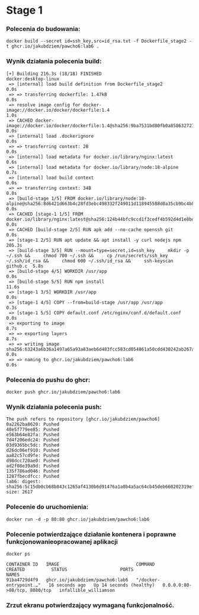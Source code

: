 # Stage 1

### Polecenia do budowania:
``` docker build --secret id=ssh_key,src=id_rsa.txt -f Dockerfile_stage2 -t ghcr.io/jakubdziem/pawcho6:lab6 . ```
### Wynik działania polecenia build:
```    
[+] Building 216.3s (18/18) FINISHED                                                                                                                                                          docker:desktop-linux
 => [internal] load build definition from Dockerfile_stage2                                                                                                                                                   0.0s
 => => transferring dockerfile: 1.47kB                                                                                                                                                                        0.0s
 => resolve image config for docker-image://docker.io/docker/dockerfile:1.4                                                                                                                                   1.0s
 => CACHED docker-image://docker.io/docker/dockerfile:1.4@sha256:9ba7531bd80fb0a858632727cf7a112fbfd19b17e94c4e84ced81e24ef1a0dbc                                                                             0.0s
 => [internal] load .dockerignore                                                                                                                                                                             0.0s
 => => transferring context: 2B                                                                                                                                                                               0.0s
 => [internal] load metadata for docker.io/library/nginx:latest                                                                                                                                               0.6s
 => [internal] load metadata for docker.io/library/node:18-alpine                                                                                                                                             0.7s
 => [internal] load build context                                                                                                                                                                             0.0s
 => => transferring context: 34B                                                                                                                                                                              0.0s
 => [build-stage 1/5] FROM docker.io/library/node:18-alpine@sha256:8d6421d663b4c28fd3ebc498332f249011d118945588d0a35cb9bc4b8ca09d9e                                                                           0.0s
 => CACHED [stage-1 1/5] FROM docker.io/library/nginx:latest@sha256:124b44bfc9ccd1f3cedf4b592d4d1e8bddb78b51ec2ed5056c52d3692baebc19                                                                          0.0s
 => CACHED [build-stage 2/5] RUN apk add --no-cache openssh git                                                                                                                                               0.0s
 => [stage-1 2/5] RUN apt update && apt install -y curl nodejs npm                                                                                                                                          205.3s
 => [build-stage 3/5] RUN --mount=type=secret,id=ssh_key     mkdir -p ~/.ssh &&     chmod 700 ~/.ssh &&     cp /run/secrets/ssh_key ~/.ssh/id_rsa &&     chmod 600 ~/.ssh/id_rsa &&     ssh-keyscan github.c  5.8s
 => [build-stage 4/5] WORKDIR /usr/app                                                                                                                                                                        0.0s
 => [build-stage 5/5] RUN npm install                                                                                                                                                                        11.6s
 => [stage-1 3/5] WORKDIR /usr/app                                                                                                                                                                            0.0s
 => [stage-1 4/5] COPY --from=build-stage /usr/app /usr/app                                                                                                                                                   0.3s
 => [stage-1 5/5] COPY default.conf /etc/nginx/conf.d/default.conf                                                                                                                                            0.0s
 => exporting to image                                                                                                                                                                                        8.7s
 => => exporting layers                                                                                                                                                                                       8.7s
 => => writing image sha256:63243a6b36a1497a65a93a83aeb6d483fcc583cd054861a50cdd430242ab267a                                                                                                                  0.0s
 => => naming to ghcr.io/jakubdziem/pawcho6:lab6                                                                                                                                                              0.0s
``` 
### Polecenia do pushu do ghcr:
``` docker push ghcr.io/jakubdziem/pawcho6:lab6 ```
### Wynik działania polecenia push:
```
The push refers to repository [ghcr.io/jakubdziem/pawcho6]
0a2262ba8620: Pushed
48e5f779ee85: Pushed
e563b64e82fa: Pushed
7d4f206edc24: Pushed
03d9365bc5dc: Pushed
d26dc06ef910: Pushed
aa82c57cd9fe: Pushed
d98dcc720ae0: Pushed
ad2f08e39a9d: Pushed
135f786ad046: Pushed
1287fbecdfcc: Pushed
lab6: digest: sha256:5c15db0cb68b843c1265af4130b6d91476a1a0b4a5ac64cb45deb660202319ef size: 2617
```
### Polecenie do uruchomienia:
``` docker run -d -p 80:80 ghcr.io/jakubdziem/pawcho6:lab6 ```
### Polecenie potwierdzające działanie kontenera i poprawne funkcjonowanieopracowanej aplikacji
``` docker ps ```
```
CONTAINER ID   IMAGE                             COMMAND                  CREATED          STATUS                    PORTS                          NAMES
91ba4729d4f9   ghcr.io/jakubdziem/pawcho6:lab6   "/docker-entrypoint.…"   16 seconds ago   Up 14 seconds (healthy)   0.0.0.0:80->80/tcp, 8080/tcp   infallible_williamson
```
### Zrzut ekranu potwierdzający wymaganą funkcjonalność.



